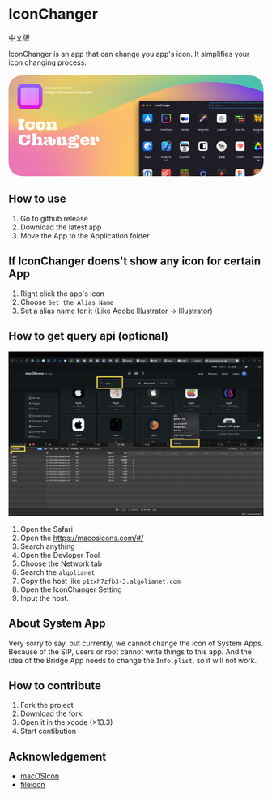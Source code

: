 # IconChanger

[中文版](./READMD-zh.md)

IconChanger is an app that can change you app's icon. It simplifies your icon changing process.
<br><br>
![](./Github/Github-Iconchanger.png)

## How to use

1. Go to github release
2. Download the latest app
3. Move the App to the Application folder

## If IconChanger doens't show any icon for certain App

1. Right click the app's icon
2. Choose `Set the Alias Name`
3. Set a alias name for it (Like Adobe Illustrator -> Illustrator)


## How to get query api (optional)

![](./Github/Api.png)

1. Open the Safari
2. Open the https://macosicons.com/#/
3. Search anything
4. Open the Devloper Tool
5. Choose the Network tab
6. Search the `algolianet`
7. Copy the host like `p1txh7zfb3-3.algolianet.com`
8. Open the IconChanger Setting
9. Input the host.

## About System App

Very sorry to say, but currently, we cannot change the icon of System Apps. Because of the SIP, users or root cannot write things to this app. And the idea of the Bridge App needs to change the `Info.plist`, so it will not work.

## How to contribute

1. Fork the project
2. Download the fork
3. Open it in the xcode (>13.3)
4. Start contibution

## Acknowledgement

* [macOSIcon](https://macosicons.com/#/)
* [fileiocn](https://github.com/mklement0/fileicon)
